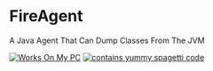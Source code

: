 # FireAgent
A Java Agent That Can Dump Classes From The JVM

[![Works On My PC](https://img.shields.io/badge/Works%20On-My%20PC-red.svg)](https://shields.io/)
[![contains yummy spagetti code](https://img.shields.io/badge/Contains-Yummy%20Spaghetti%20Code-yellow.svg)](https://shields.io/)
